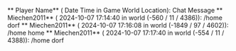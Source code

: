 ** Player Name** ( Date  Time in  Game World Location):  Chat Message
** Miechen2011** ( 2024-10-07  17:14:40 in  world (-560 / 11 / 4386)): /home dorf
** Miechen2011** ( 2024-10-07  17:16:08 in  world (-1849 / 97 / 4602)): /home home
** Miechen2011** ( 2024-10-07  17:17:40 in  world (-554 / 11 / 4388)): /home dorf
